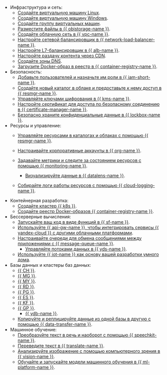 * Инфраструктура и сеть:
  * [Создайте виртуальную машину Linux](../compute/quickstart/quick-create-linux.md).
  * [Создайте виртуальную машину Windows](../compute/quickstart/quick-create-windows.md).
  * [Создайте группу виртуальных машин](../compute/quickstart/ig.md).
  * [Разместите файлы в {{ objstorage-name }}](../storage/quickstart.md).
  * [Создайте облачную сеть в {{ vpc-name }}](../vpc/quickstart.md).
  * [Настройте сетевой балансировщик в {{ network-load-balancer-name }}](../network-load-balancer/quickstart.md).
  * [Настройте L7-балансировщик в {{ alb-name }}](../application-load-balancer/quickstart.md).
  * [Настройте раздачу контента через CDN](../cdn/quickstart.md).
  * [Создайте зоны DNS](../dns/quickstart.md).
  * [Загрузите Docker-образ в реестр в {{ container-registry-name }}](../container-registry/quickstart/index.md).
* Безопасность:
  * [Добавьте пользователей и назначьте им роли в {{ iam-short-name }}](../iam/quickstart.md).
  * [Создайте новый каталог в облаке и предоставьте к нему доступ в {{ resmgr-name }}](../resource-manager/quickstart.md).
  * [Управляйте ключами шифрования в {{ kms-name }}](../kms/quickstart/index.md).
  * [Настройте сертификат для доступа по безопасному соединению в {{ certificate-manager-name }}](../certificate-manager/quickstart/index.md).
  * [Безопасно храните конфиденциальные данные в {{ lockbox-name }}](../lockbox/quickstart.md).
* Ресурсы и управление:
  * [Управляйте ресурсами в каталогах и облаках с помощью {{ resmgr-name }}](../resource-manager/quickstart.md).
  * [Настраивайте корпоративные аккаунты в {{ org-name }}](../organization/quick-start.md).
  
  * [Задавайте метрики и следите за состоянием ресурсов с помощью {{ monitoring-name }}](../monitoring/quickstart.md).
    * [Визуализируйте данные в {{ datalens-name }}](../datalens/quickstart.md).
  * [Собирайте логи работы ресурсов с помощью {{ cloud-logging-name }}](../logging/quickstart.md).
* Контейнерная разработка:
  * [Создайте кластер {{ k8s }}](../managed-kubernetes/quickstart.md).
  * [Создайте реестр Docker-образов {{ container-registry-name }}](../container-registry/quickstart/index.md).
* Бессерверные вычисления:
  * [Запускайте ваш код в виде функций в {{ sf-name }}](../functions/quickstart/index.md).
  * [Используйте {{ api-gw-name }}, чтобы интегрировать сервисы {{ yandex-cloud }} с другими облачными платформами](../api-gateway/quickstart/index.md).
  * [Настраивайте очереди для обмена сообщениями между приложениями с {{ message-queue-name }}](../message-queue/quickstart.md).
    * [Управляйте потоками данных в {{ yds-name }}](../data-streams/quickstart/index.md).
  * [Используйте {{ iot-name }} как основу вашей разработки умного дома](../iot-core/quickstart.md).
* Базы данных и кластеры баз данных:
  * [{{ CH }}](../managed-clickhouse/quickstart.md).
  * [{{ MG }}](../managed-mongodb/quickstart.md).
  * [{{ MY }}](../managed-mysql/quickstart.md).
  * [{{ RD }}](../managed-redis/quickstart.md).
  * [{{ PG }}](../managed-postgresql/quickstart.md).
  * [{{ ES }}](../managed-elasticsearch/quickstart.md).
  * [{{ KF }}](../managed-kafka/quickstart.md).
  * [{{ GP }}](../managed-greenplum/quickstart.md).
    * [{{ ydb-name }}](../managed-ydb/quickstart.md#create-db).
  * [Копируйте и реплицируйте данные из одной базы в другую с помощью {{ data-transfer-name }}](../data-transfer/quickstart.md).
* Машинное обучение:
  * [Преобразуйте текст в речь и наоборот с помощью {{ speechkit-name }}](../speechkit/quickstart.md).
  * [Переведите текст в {{ translate-name }}](../translate/quickstart.md).
  * [Анализируйте изображение с помощью компьютерного зрения в {{ vision-name }}](../vision/quickstart.md).
  * [Обучайте и запускайте модели машинного обучения в {{ ml-platform-name }}](../datasphere/quickstart.md).
